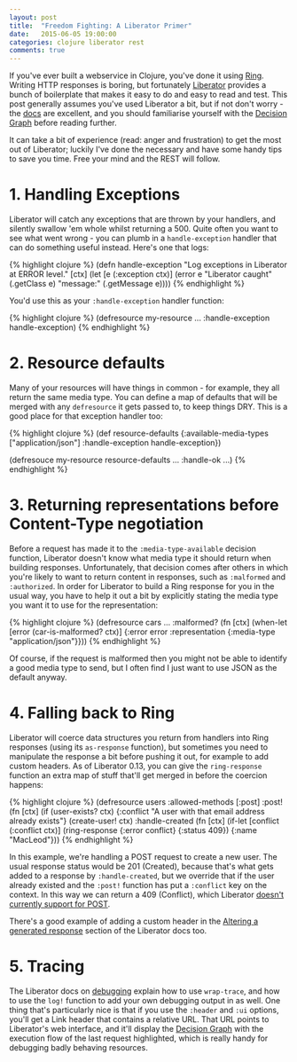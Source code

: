 ```yaml
---
layout: post
title:  "Freedom Fighting: A Liberator Primer"
date:   2015-06-05 19:00:00
categories: clojure liberator rest
comments: true
---
```


If you've ever built a webservice in Clojure, you've done it using [Ring](https://github.com/ring-clojure).  Writing 
HTTP responses is boring, but fortunately [Liberator](https://clojure-liberator.github.io/liberator/github.html) 
provides a bunch of boilerplate that makes it easy to do and easy to read and test. This post generally assumes you've 
used Liberator a bit, but if not don't worry - the [docs](https://clojure-liberator.github.io/liberator/) are excellent, 
and you should familiarise yourself with the
[Decision Graph](https://clojure-liberator.github.io/liberator/tutorial/decision-graph.html) before reading further.

It can take a  bit of experience (read: anger and frustration) to get the most out of Liberator;
luckily I've done the necessary and have some handy tips to save you time.  Free your mind and the REST will follow.


# 1. Handling Exceptions

Liberator will catch any exceptions that are thrown by your handlers, and silently swallow 'em whole whilst returning
a 500. Quite often you want to see what went wrong - you can plumb in a `handle-exception` handler that can do something
useful instead.  Here's one that logs:

{% highlight clojure %}
(defn handle-exception
  "Log exceptions in Liberator at ERROR level."
  [ctx]
  (let [e (:exception ctx)]
    (error e "Liberator caught" (.getClass e) "message:" (.getMessage e))))
{% endhighlight %}

You'd use this as your `:handle-exception` handler function:

{% highlight clojure %}
(defresource my-resource
  ...
  :handle-exception handle-exception)
{% endhighlight %}


# 2. Resource defaults

Many of your resources will have things in common - for example, they all return the same media type.  You can define
a map of defaults that will be merged with any `defresource` it gets passed to, to keep things DRY.   This is a good 
place for that exception handler too:

{% highlight clojure %}
(def resource-defaults
  {:available-media-types ["application/json"]
   :handle-exception      handle-exception})
   
(defresouce my-resource resource-defaults
  ...
  :handle-ok ...)
{% endhighlight %}


# 3. Returning representations before Content-Type negotiation

Before a request has made it to the `:media-type-available` decision function, Liberator doesn't know what media type
it should return when building responses.  Unfortunately, that decision comes after others in which you're likely to 
want to return content in responses, such as `:malformed` and `:authorized`.  In order for Liberator to build a Ring 
response for you in the usual way, you have to help it out a bit by explicitly stating the media type you want it to 
use for the representation:

{% highlight clojure %}
(defresource cars
  ...
  :malformed? (fn [ctx] (when-let [error (car-is-malformed? ctx)]
                          {:error          error 
                           :representation {:media-type "application/json"}}))
{% endhighlight %}

Of course, if the request is malformed then you might not be able to identify a good media type to send, but I often 
find I just want to use JSON as the default anyway.


# 4. Falling back to Ring
 
Liberator will coerce data structures you return from handlers into Ring responses (using its `as-response` function), 
but sometimes you need to manipulate the response a bit before pushing it out, for example to add custom headers.  As of 
Liberator 0.13, you can give the `ring-response` function an extra map of stuff that'll get merged in before the 
coercion happens:

{% highlight clojure %}
(defresource users
  :allowed-methods [:post]
  :post! (fn [ctx]
           (if (user-exists? ctx)
             {:conflict "A user with that email address already exists"}
             (create-user! ctx)
  :handle-created (fn [ctx]
                    (if-let [conflict (:conflict ctx)]
                      (ring-response {:error conflict} {:status 409})
                      {:name "MacLeod"}))
{% endhighlight %}

In this example, we're handling a POST request to create a new user.  The usual response status would be 201 (Created), 
because that's what gets added to a response by `:handle-created`, but we override that if the user already existed and 
the `:post!` function has put a `:conflict` key on the context. In this way we can return a 409 (Conflict), which 
Liberator [doesn't currently support for POST](https://github.com/clojure-liberator/liberator/issues/107).

There's a good example of adding a custom header in the 
[Altering a generated response](https://clojure-liberator.github.io/liberator/doc/representations.html) section of the
Liberator docs too.


# 5. Tracing

The Liberator docs on [debugging](https://clojure-liberator.github.io/liberator/doc/debugging.html) explain how to use
`wrap-trace`, and how to use the `log!` function to add your own debugging output in as well.  One thing that's 
particularly nice is that if you use the `:header` and `:ui` options, you'll get a Link header that contains a relative 
URL.  That URL points to Liberator's web interface, and it'll display the
[Decision Graph](https://clojure-liberator.github.io/liberator/tutorial/decision-graph.html) with the execution flow of
the last request highlighted, which is really handy for debugging badly behaving resources.
